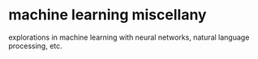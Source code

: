 # machine learning miscellany
explorations in machine learning with neural networks, natural language processing, etc.
